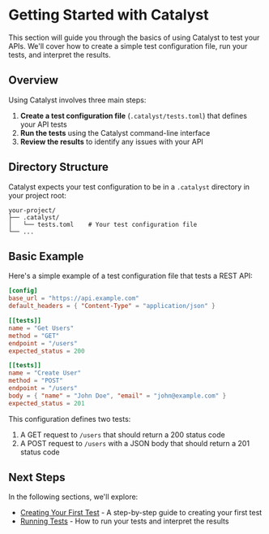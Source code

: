 # Getting Started with Catalyst

This section will guide you through the basics of using Catalyst to test your APIs. We'll cover how to create a simple test configuration file, run your tests, and interpret the results.

## Overview

Using Catalyst involves three main steps:

1. **Create a test configuration file** (`.catalyst/tests.toml`) that defines your API tests
2. **Run the tests** using the Catalyst command-line interface
3. **Review the results** to identify any issues with your API

## Directory Structure

Catalyst expects your test configuration to be in a `.catalyst` directory in your project root:

```
your-project/
├── .catalyst/
│   └── tests.toml    # Your test configuration file
└── ...
```

## Basic Example

Here's a simple example of a test configuration file that tests a REST API:

```toml
[config]
base_url = "https://api.example.com"
default_headers = { "Content-Type" = "application/json" }

[[tests]]
name = "Get Users"
method = "GET"
endpoint = "/users"
expected_status = 200

[[tests]]
name = "Create User"
method = "POST"
endpoint = "/users"
body = { "name" = "John Doe", "email" = "john@example.com" }
expected_status = 201
```

This configuration defines two tests:

1. A GET request to `/users` that should return a 200 status code
2. A POST request to `/users` with a JSON body that should return a 201 status code

## Next Steps

In the following sections, we'll explore:

- [Creating Your First Test](./getting_started/first_test.md) - A step-by-step guide to creating your first test
- [Running Tests](./getting_started/running_tests.md) - How to run your tests and interpret the results

